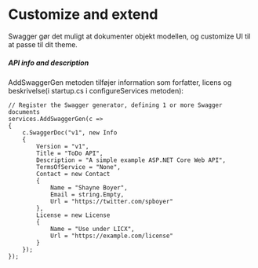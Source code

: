 # Customize and extend
Swagger gør det muligt at dokumenter objekt modellen, og customize UI til at passe til dit theme.

##### API info and description
AddSwaggerGen metoden tilføjer information som forfatter, licens og beskrivelse(i startup.cs i configureServices metoden):  
```
// Register the Swagger generator, defining 1 or more Swagger documents
services.AddSwaggerGen(c =>
{
    c.SwaggerDoc("v1", new Info
    {
        Version = "v1",
        Title = "ToDo API",
        Description = "A simple example ASP.NET Core Web API",
        TermsOfService = "None",
        Contact = new Contact
        {
            Name = "Shayne Boyer",
            Email = string.Empty,
            Url = "https://twitter.com/spboyer"
        },
        License = new License
        {
            Name = "Use under LICX",
            Url = "https://example.com/license"
        }
    });
});
```
